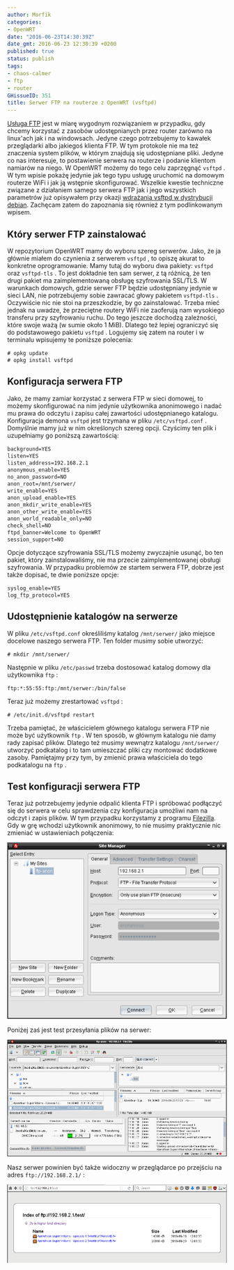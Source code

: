 ```yaml
---
author: Morfik
categories:
- OpenWRT
date: "2016-06-23T14:30:39Z"
date_gmt: 2016-06-23 12:30:39 +0200
published: true
status: publish
tags:
- chaos-calmer
- ftp
- router
GHissueID: 351
title: Serwer FTP na routerze z OpenWRT (vsftpd)
---
```


[Usługa FTP](https://pl.wikipedia.org/wiki/File_Transfer_Protocol) jest w miarę wygodnym
rozwiązaniem w przypadku, gdy chcemy korzystać z zasobów udostępnianych przez router zarówno na
linux'ach jak i na windowsach. Jedyne czego potrzebujemy to kawałek przeglądarki albo jakiegoś
klienta FTP. W tym protokole nie ma też znaczenia system plików, w którym znajdują się udostępniane
pliki. Jedyne co nas interesuje, to postawienie serwera na routerze i podanie klientom namiarów na
niego. W OpenWRT możemy do tego celu zaprzęgnąć `vsftpd` . W tym wpisie pokażę jedynie jak tego typu
usługę uruchomić na domowym routerze WiFi i jak ją wstępnie skonfigurować. Wszelkie kwestie
techniczne związane z działaniem samego serwera FTP jak i jego wszystkich parametrów już opisywałem
przy okazji [wdrażania vsftpd w dystrybucji
debian](/post/konfiguracja-vsftpd-w-debianie/). Zachęcam zatem do zapoznania się
również z tym podlinkowanym wpisem.

<!--more-->
## Który serwer FTP zainstalować

W repozytorium OpenWRT mamy do wyboru szereg serwerów. Jako, że ja głównie miałem do czynienia z
serwerem `vsftpd` , to opiszę akurat to konkretne oprogramowanie. Mamy tutaj do wyboru dwa pakiety:
`vsftpd` oraz `vsftpd-tls` . To jest dokładnie ten sam serwer, z tą różnicą, że ten drugi pakiet ma
zaimplementowaną obsługę szyfrowania SSL/TLS. W warunkach domowych, gdzie serwer FTP będzie
udostępniany jedynie w sieci LAN, nie potrzebujemy sobie zawracać głowy pakietem `vsftpd-tls` .
Oczywiście nic nie stoi na przeszkodzie, by go zainstalować. Trzeba mieć jednak na uwadze, że
przeciętne routery WiFi nie zaoferują nam wysokiego transferu przy szyfrowaniu ruchu. Do tego
jeszcze dochodzą zależności, które swoje ważą (w sumie około 1 MiB). Dlatego też lepiej ograniczyć
się do podstawowego pakietu `vsftpd` . Logujemy się zatem na router i w terminalu wpisujemy te
poniższe polecenia:

    # opkg update
    # opkg install vsftpd

## Konfiguracja serwera FTP

Jako, że mamy zamiar korzystać z serwera FTP w sieci domowej, to możemy skonfigurować na nim jedynie
użytkownika anonimowego i nadać mu prawa do odczytu i zapisu całej zawartości udostępnianego
katalogu. Konfiguracja demona `vsftpd` jest trzymana w pliku `/etc/vsftpd.conf` . Domyślnie mamy już
w nim określonych szereg opcji. Czyścimy ten plik i uzupełniamy go poniższą zawartością:

    background=YES
    listen=YES
    listen_address=192.168.2.1
    anonymous_enable=YES
    no_anon_password=NO
    anon_root=/mnt/serwer/
    write_enable=YES
    anon_upload_enable=YES
    anon_mkdir_write_enable=YES
    anon_other_write_enable=YES
    anon_world_readable_only=NO
    check_shell=NO
    ftpd_banner=Welcome to OpenWRT
    session_support=NO

Opcje dotyczące szyfrowania SSL/TLS możemy zwyczajnie usunąć, bo ten pakiet, który zainstalowaliśmy,
nie ma przecie zaimplementowanej obsługi szyfrowania. W przypadku problemów ze startem serwera FTP,
dobrze jest także dopisać, te dwie poniższe opcje:

    syslog_enable=YES
    log_ftp_protocol=YES

## Udostępnienie katalogów na serwerze

W pliku `/etc/vsftpd.conf` określiliśmy katalog `/mnt/serwer/` jako miejsce docelowe naszego serwera
FTP. Ten folder musimy sobie utworzyć:

    # mkdir /mnt/serwer/

Następnie w pliku `/etc/passwd` trzeba dostosować katalog domowy dla użytkownika `ftp` :

    ftp:*:55:55:ftp:/mnt/serwer:/bin/false

Teraz już możemy zrestartować `vsftpd` :

    # /etc/init.d/vsftpd restart

Trzeba pamiętać, że właścicielem głównego katalogu serwera FTP nie może być użytkownik `ftp` . W ten
sposób, w głównym katalogu nie damy rady zapisać plików. Dlatego też musimy wewnątrz katalogu
`/mnt/serwer/` utworzyć podkatalog i to tam umieszczać pliki czy montować dodatkowe zasoby.
Pamiętajmy przy tym, by zmienić prawa właściciela do tego podkatalogu na `ftp` .

## Test konfiguracji serwera FTP

Teraz już potrzebujemy jedynie odpalić klienta FTP i spróbować podłączyć się do serwera w celu
sprawdzenia czy konfiguracja umożliwi nam na odczyt i zapis plików. W tym przypadku korzystamy z
programu [Filezilla](https://filezilla-project.org/). Gdy w grę wchodzi użytkownik anonimowy, to nie
musimy praktycznie nic zmieniać w ustawieniach połączenia:

![](/img/2016/06/1.ftp-openwrt-filezilla-vsftpd.png#big)

Poniżej zaś jest test przesyłania plików na serwer:

![](/img/2016/06/2.ftp-openwrt-filezilla-vsftpd.png#huge)

Nasz serwer powinien być także widoczny w przeglądarce po przejściu na adres `ftp://192.168.2.1/` :

![](/img/2016/06/3.ftp-openwrt-firefox-przegladarka-vsftpd.png#huge)
